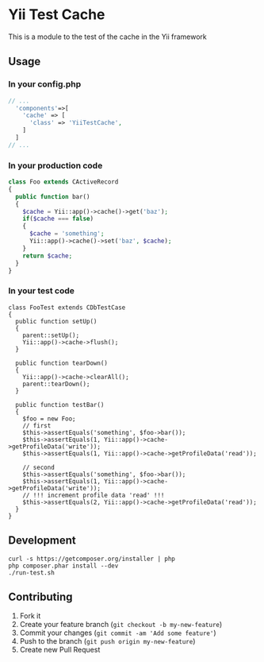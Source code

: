 # Yii Test Cache

This is a module to the test of the cache in the Yii framework

## Usage

### In your config.php

```php
// ...
  'components'=>[
    'cache' => [
      'class' => 'YiiTestCache',
    ]
  ]
// ...
```

### In your production code

```php
class Foo extends CActiveRecord
{
  public function bar()
  {
    $cache = Yii::app()->cache()->get('baz');
    if($cache === false)
    {
      $cache = 'something';
      Yii::app()->cache()->set('baz', $cache);
    }
    return $cache;
  }
}
```

### In your test code

```
class FooTest extends CDbTestCase
{
  public function setUp()
  {
    parent::setUp();
    Yii::app()->cache->flush();
  }

  public function tearDown()
  {
    Yii::app()->cache->clearAll();
    parent::tearDown();
  }

  public function testBar()
  {
    $foo = new Foo;
    // first
    $this->assertEquals('something', $foo->bar());
    $this->assertEquals(1, Yii::app()->cache->getProfileData('write'));
    $this->assertEquals(1, Yii::app()->cache->getProfileData('read'));

    // second
    $this->assertEquals('something', $foo->bar());
    $this->assertEquals(1, Yii::app()->cache->getProfileData('write'));
    // !!! increment profile data 'read' !!!
    $this->assertEquals(2, Yii::app()->cache->getProfileData('read'));
  }
}
```

## Development

```
curl -s https://getcomposer.org/installer | php
php composer.phar install --dev
./run-test.sh
```

## Contributing

1. Fork it
2. Create your feature branch (`git checkout -b my-new-feature`)
3. Commit your changes (`git commit -am 'Add some feature'`)
4. Push to the branch (`git push origin my-new-feature`)
5. Create new Pull Request
